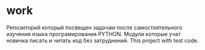 # work
Репозиторий который посвещен задачам после самостоятельного изучения языка програмирования PYTHON.
Модули которые учат новичка писать и читать код без затруднений.
This project with test code.
